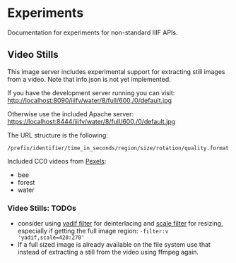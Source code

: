 # Experiments

Documentation for experiments for non-standard IIIF APIs.

## Video Stills

This image server includes experimental support for extracting still images from a video. Note that info.json is not yet implemented.

If you have the development server running you can visit:
<http://localhost:8090/iiifv/water/8/full/600,/0/default.jpg>

Otherwise use the included Apache server:
<https://localhost:8444/iiifv/water/8/full/600,/0/default.jpg>

The URL structure is the following:

`/prefix/identifier/time_in_seconds/region/size/rotation/quality.format`

Included CC0 videos from [Pexels](https://videos.pexels.com/video-license):

- bee
- forest
- water

### Video Stills: TODOs
- consider using [yadif filter](http://ffmpeg.org/ffmpeg-all.html#yadif) for deinterlacing and [scale filter](http://ffmpeg.org/ffmpeg-all.html#scale) for resizing, especially if getting the full image region: `-filter:v 'yadif,scale=420:270'`
- If a full sized image is already available on the file system use that instead of extracting a still from the video using ffmpeg again.

